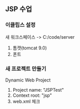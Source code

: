 ## JSP 수업
### 이클립스 설정

새 워크스페이스 -> C:/code/server

1. 톰캣(tomcat 9.0)
2. 폰트
   

### 새 프로젝트 만들기

Dynamic Web Project
1. Project name: "JSPTest"
2. Context root: "jsp"
3. web.xml 체크